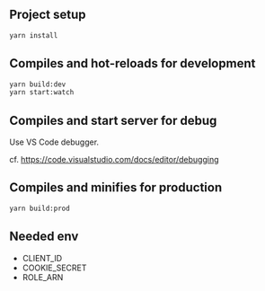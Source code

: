 ## Project setup

```bash
yarn install
```

## Compiles and hot-reloads for development

```bash
yarn build:dev
yarn start:watch
```

## Compiles and start server for debug

Use VS Code debugger.

cf. https://code.visualstudio.com/docs/editor/debugging

## Compiles and minifies for production

```bash
yarn build:prod
```

## Needed env

- CLIENT_ID
- COOKIE_SECRET
- ROLE_ARN
